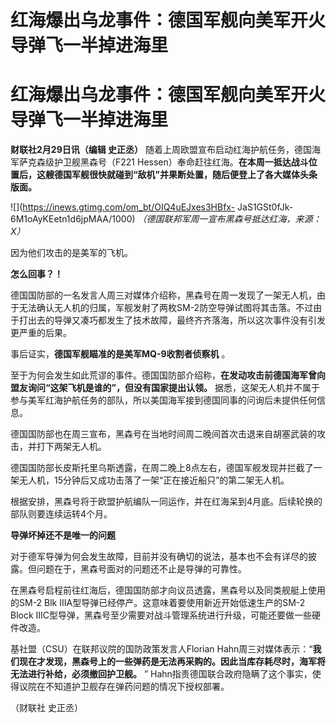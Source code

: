 # 红海爆出乌龙事件：德国军舰向美军开火 导弹飞一半掉进海里

# 红海爆出乌龙事件：德国军舰向美军开火 导弹飞一半掉进海里

**财联社2月29日讯（编辑 史正丞）** 随着上周欧盟宣布启动红海护航任务，德国海军萨克森级护卫舰黑森号（F221
Hessen）奉命赶往红海。**在本周一抵达战斗位置后，这艘德国军舰很快就碰到“敌机”并果断处置，随后便登上了各大媒体头条版面。**

![](https://inews.gtimg.com/om_bt/OIQ4uEJxes3HBfx-
JaS1GSt0fJk-6M1oAyKEetn1d6jpMAA/1000) _（德国联邦军周一宣布黑森号抵达红海，来源：X）_

因为他们攻击的是美军的飞机。

**怎么回事？！**

德国国防部的一名发言人周三对媒体介绍称，黑森号在周一发现了一架无人机，由于无法确认无人机的归属，军舰发射了两枚SM-2防空导弹试图将其击落。不过由于打出去的导弹又凑巧都发生了技术故障，最终齐齐落海，所以这次事件没有引发更严重的后果。

事后证实，**德国军舰瞄准的是美军MQ-9收割者侦察机** 。

至于为何会发生如此荒谬的事件。德国国防部介绍称，**在发动攻击前德国海军曾向盟友询问“这架飞机是谁的”，但没有国家提出认领。**
据悉，这架无人机并不属于参与美军红海护航任务的部队，所以美国海军接到德国同事的问询后未提供任何信息。

德国国防部也在周三宣布，黑森号在当地时间周二晚间首次击退来自胡塞武装的攻击，并打下两架无人机。

德国国防部长皮斯托里乌斯透露，在周二晚上8点左右，德国军舰发现并拦截了一架无人机，15分钟后又成功击落了一架“正在接近船只”的第二架无人机。

根据安排，黑森号将于欧盟护航编队一同运作，并在红海呆到4月底。后续轮换的部队则要连续运转4个月。

**导弹坏掉还不是唯一的问题**

对于德军导弹为何会发生故障，目前并没有确切的说法，基本也不会有详尽的披露。但问题在于，黑森号面对的问题还不止是导弹的可靠性。

在黑森号启程前往红海后，德国国防部才向议员透露，黑森号以及同类舰艇上使用的SM-2 Blk IIIA型导弹已经停产。这意味着要使用新近开始低速生产的SM-2
Block IIIC型导弹，黑森号至少需要对战斗管理系统进行升级，可能还要做一些硬件改造。

基社盟（CSU）在联邦议院的国防政策发言人Florian
Hahn周三对媒体表示：“**我们现在才发现，黑森号上的一些弹药是无法再采购的。因此当库存耗尽时，海军将无法进行补给，必须撤回护卫舰。** ”
Hahn指责德国联合政府隐瞒了这个事实，使得议院在不知道护卫舰存在弹药问题的情况下授权部署。

（财联社 史正丞）


